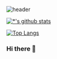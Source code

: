 ![header](https://capsule-render.vercel.app/api?type=rounded&color=gradient&text=%20Ju0's%20github%20&&animation=fadeIn)

[![*'s github stats](https://github-readme-stats.vercel.app/api?username=Ju0s)](https://github.com/Ju0s)

[![Top Langs](https://github-readme-stats.vercel.app/api/top-langs/?username=Ju0s)](https://github.com/Ju0s/github-readme-stats)

### Hi there 👋
